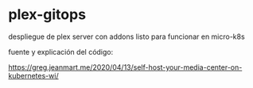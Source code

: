 # plex-gitops
despliegue de plex server con addons listo para funcionar en micro-k8s

fuente y explicación del código:

https://greg.jeanmart.me/2020/04/13/self-host-your-media-center-on-kubernetes-wi/

